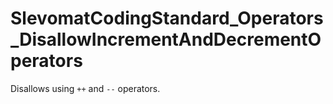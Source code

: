 # SlevomatCodingStandard_Operators_DisallowIncrementAndDecrementOperators

Disallows using `++` and `--` operators.
